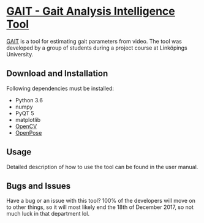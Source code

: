 # [GAIT - Gait Analysis Intelligence Tool](https://startbootstrap.com/template-overviews/modern-business/)

[GAIT](http://startbootstrap.com/template-overviews/modern-business/) is a tool for estimating gait parameters from video. The tool was developed by a group of students during a project course at Linköpings University.

## Download and Installation

Following dependencies must be installed:

* Python 3.6
* numpy
* PyQT 5
* matplotlib
* [OpenCV](https://startbootstrap.com/template-overviews/modern-business/)
* [OpenPose](https://startbootstrap.com/template-overviews/modern-business/)

## Usage
Detailed description of how to use the tool can be found in the user manual.

## Bugs and Issues

Have a bug or an issue with this tool? 100% of the developers will move on to other things, so it will most likely end the 18th of December 2017, so not much luck in that department lol.
